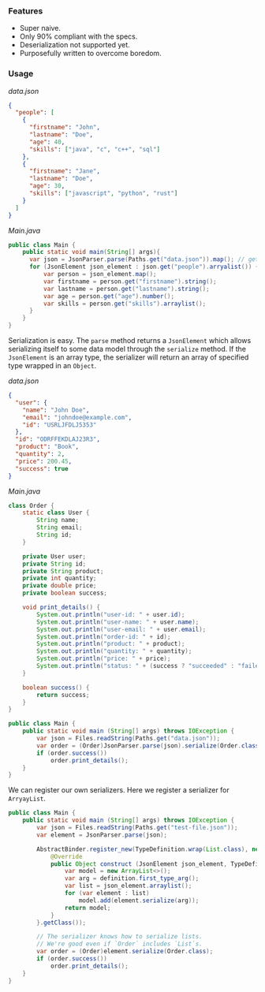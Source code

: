 ### Features
- Super naive.
- Only 90% compliant with the specs.
- Deserialization not supported yet.
- Purposefully written to overcome boredom.

### Usage
_data.json_
```json
{
  "people": [
    {
      "firstname": "John",
      "lastname": "Doe",
      "age": 40,
      "skills": ["java", "c", "c++", "sql"]
    },
    {
      "firstname": "Jane",
      "lastname": "Doe",
      "age": 30,
      "skills": ["javascript", "python", "rust"]
    }
  ]
}
```

_Main.java_
```java
public class Main {
    public static void main(String[] args){
      var json = JsonParser.parse(Paths.get("data.json")).map(); // get data as map
      for (JsonElement json_element : json.get("people").arryalist()) {
          var person = json_element.map();
          var firstname = person.get("firstname").string();
          var lastname = person.get("lastname").string();
          var age = person.get("age").number();
          var skills = person.get("skills").arraylist();
      }
    }
}
```

Serialization is easy. The `parse` method returns a `JsonElement` which allows serializing itself to some data model
through the `serialize` method. If the `JsonElement` is an array type, the serializer will return an array of
specified type wrapped in an `Object`.

_data.json_
```json
{
  "user": {
    "name": "John Doe",
    "email": "johndoe@example.com",
    "id": "USRLJFDLJ5353"
  },
  "id": "ODRFFEKDLAJ23R3",
  "product": "Book",
  "quantity": 2,
  "price": 200.45,
  "success": true
}
```

_Main.java_
```java
class Order {
    static class User {
        String name;
        String email;
        String id;
    }

    private User user;
    private String id;
    private String product;
    private int quantity;
    private double price;
    private boolean success;

    void print_details() {
        System.out.println("user-id: " + user.id);
        System.out.println("user-name: " + user.name);
        System.out.println("user-email: " + user.email);
        System.out.println("order-id: " + id);
        System.out.println("product: " + product);
        System.out.println("quantity: " + quantity);
        System.out.println("price: " + price);
        System.out.println("status: " + (success ? "succeeded" : "failed"));
    }

    boolean success() {
        return success;
    }
}

public class Main {
    public static void main (String[] args) throws IOException {
        var json = Files.readString(Paths.get("data.json"));
        var order = (Order)JsonParser.parse(json).serialize(Order.class);
        if (order.success())
            order.print_details();
    }
}
```

We can register our own serializers. Here we register a serializer for `ArryayList`. 

```java
public class Main {
    public static void main (String[] args) throws IOException {
        var json = Files.readString(Paths.get("test-file.json"));
        var element = JsonParser.parse(json);

        AbstractBinder.register_new(TypeDefinition.wrap(List.class), new AbstractBinder() {
            @Override
            public Object construct (JsonElement json_element, TypeDefinition definition) {
                var model = new ArrayList<>();
                var arg = definition.first_type_arg();
                var list = json_element.arraylist();
                for (var element : list)
                    model.add(element.serialize(arg));
                return model;
            }
        }.getClass());

        // The serializer knows how to serialize lists.
        // We're good even if `Order` includes `List`s.
        var order = (Order)element.serialize(Order.class);
        if (order.success())
            order.print_details();
    }
}
```
